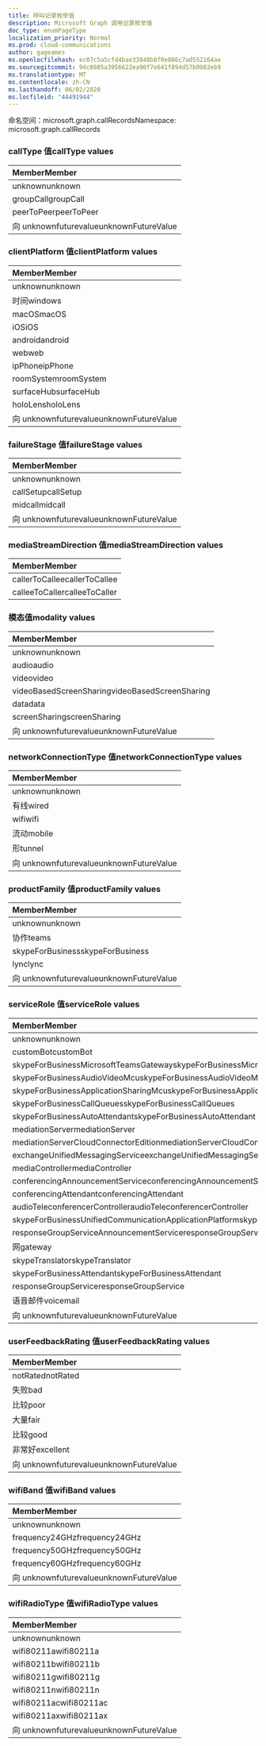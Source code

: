 ```yaml
---
title: 呼叫记录枚举值
description: Microsoft Graph 调用记录枚举值
doc_type: enumPageType
localization_priority: Normal
ms.prod: cloud-communications
author: gageames
ms.openlocfilehash: ec07c5a5cfd4bae33848b8f0e886c7ad552164ae
ms.sourcegitcommit: 94c8985a3956622ea90f7e641f894d57b0982eb9
ms.translationtype: MT
ms.contentlocale: zh-CN
ms.lasthandoff: 06/02/2020
ms.locfileid: "44491944"
---
```

<span data-ttu-id="a3e49-103">命名空间：microsoft.graph.callRecords</span><span class="sxs-lookup"><span data-stu-id="a3e49-103">Namespace: microsoft.graph.callRecords</span></span>

### <a name="calltype-values"></a><span data-ttu-id="a3e49-104">callType 值</span><span class="sxs-lookup"><span data-stu-id="a3e49-104">callType values</span></span>

| <span data-ttu-id="a3e49-105">Member</span><span class="sxs-lookup"><span data-stu-id="a3e49-105">Member</span></span>
|:--------------
| <span data-ttu-id="a3e49-106">unknown</span><span class="sxs-lookup"><span data-stu-id="a3e49-106">unknown</span></span>
| <span data-ttu-id="a3e49-107">groupCall</span><span class="sxs-lookup"><span data-stu-id="a3e49-107">groupCall</span></span>
| <span data-ttu-id="a3e49-108">peerToPeer</span><span class="sxs-lookup"><span data-stu-id="a3e49-108">peerToPeer</span></span>
| <span data-ttu-id="a3e49-109">向 unknownfuturevalue</span><span class="sxs-lookup"><span data-stu-id="a3e49-109">unknownFutureValue</span></span>

### <a name="clientplatform-values"></a><span data-ttu-id="a3e49-110">clientPlatform 值</span><span class="sxs-lookup"><span data-stu-id="a3e49-110">clientPlatform values</span></span>

| <span data-ttu-id="a3e49-111">Member</span><span class="sxs-lookup"><span data-stu-id="a3e49-111">Member</span></span>
|:--------------
| <span data-ttu-id="a3e49-112">unknown</span><span class="sxs-lookup"><span data-stu-id="a3e49-112">unknown</span></span>
| <span data-ttu-id="a3e49-113">时间</span><span class="sxs-lookup"><span data-stu-id="a3e49-113">windows</span></span>
| <span data-ttu-id="a3e49-114">macOS</span><span class="sxs-lookup"><span data-stu-id="a3e49-114">macOS</span></span>
| <span data-ttu-id="a3e49-115">iOS</span><span class="sxs-lookup"><span data-stu-id="a3e49-115">iOS</span></span>
| <span data-ttu-id="a3e49-116">android</span><span class="sxs-lookup"><span data-stu-id="a3e49-116">android</span></span>
| <span data-ttu-id="a3e49-117">web</span><span class="sxs-lookup"><span data-stu-id="a3e49-117">web</span></span>
| <span data-ttu-id="a3e49-118">ipPhone</span><span class="sxs-lookup"><span data-stu-id="a3e49-118">ipPhone</span></span>
| <span data-ttu-id="a3e49-119">roomSystem</span><span class="sxs-lookup"><span data-stu-id="a3e49-119">roomSystem</span></span>
| <span data-ttu-id="a3e49-120">surfaceHub</span><span class="sxs-lookup"><span data-stu-id="a3e49-120">surfaceHub</span></span>
| <span data-ttu-id="a3e49-121">holoLens</span><span class="sxs-lookup"><span data-stu-id="a3e49-121">holoLens</span></span>
| <span data-ttu-id="a3e49-122">向 unknownfuturevalue</span><span class="sxs-lookup"><span data-stu-id="a3e49-122">unknownFutureValue</span></span>

### <a name="failurestage-values"></a><span data-ttu-id="a3e49-123">failureStage 值</span><span class="sxs-lookup"><span data-stu-id="a3e49-123">failureStage values</span></span>

| <span data-ttu-id="a3e49-124">Member</span><span class="sxs-lookup"><span data-stu-id="a3e49-124">Member</span></span>
|:--------------
| <span data-ttu-id="a3e49-125">unknown</span><span class="sxs-lookup"><span data-stu-id="a3e49-125">unknown</span></span>
| <span data-ttu-id="a3e49-126">callSetup</span><span class="sxs-lookup"><span data-stu-id="a3e49-126">callSetup</span></span>
| <span data-ttu-id="a3e49-127">midcall</span><span class="sxs-lookup"><span data-stu-id="a3e49-127">midcall</span></span>
| <span data-ttu-id="a3e49-128">向 unknownfuturevalue</span><span class="sxs-lookup"><span data-stu-id="a3e49-128">unknownFutureValue</span></span>

### <a name="mediastreamdirection-values"></a><span data-ttu-id="a3e49-129">mediaStreamDirection 值</span><span class="sxs-lookup"><span data-stu-id="a3e49-129">mediaStreamDirection values</span></span>

| <span data-ttu-id="a3e49-130">Member</span><span class="sxs-lookup"><span data-stu-id="a3e49-130">Member</span></span>
|:--------------
| <span data-ttu-id="a3e49-131">callerToCallee</span><span class="sxs-lookup"><span data-stu-id="a3e49-131">callerToCallee</span></span>
| <span data-ttu-id="a3e49-132">calleeToCaller</span><span class="sxs-lookup"><span data-stu-id="a3e49-132">calleeToCaller</span></span>

### <a name="modality-values"></a><span data-ttu-id="a3e49-133">模态值</span><span class="sxs-lookup"><span data-stu-id="a3e49-133">modality values</span></span>

| <span data-ttu-id="a3e49-134">Member</span><span class="sxs-lookup"><span data-stu-id="a3e49-134">Member</span></span>
|:--------------
| <span data-ttu-id="a3e49-135">unknown</span><span class="sxs-lookup"><span data-stu-id="a3e49-135">unknown</span></span>
| <span data-ttu-id="a3e49-136">audio</span><span class="sxs-lookup"><span data-stu-id="a3e49-136">audio</span></span>
| <span data-ttu-id="a3e49-137">video</span><span class="sxs-lookup"><span data-stu-id="a3e49-137">video</span></span>
| <span data-ttu-id="a3e49-138">videoBasedScreenSharing</span><span class="sxs-lookup"><span data-stu-id="a3e49-138">videoBasedScreenSharing</span></span>
| <span data-ttu-id="a3e49-139">data</span><span class="sxs-lookup"><span data-stu-id="a3e49-139">data</span></span>
| <span data-ttu-id="a3e49-140">screenSharing</span><span class="sxs-lookup"><span data-stu-id="a3e49-140">screenSharing</span></span>
| <span data-ttu-id="a3e49-141">向 unknownfuturevalue</span><span class="sxs-lookup"><span data-stu-id="a3e49-141">unknownFutureValue</span></span>

### <a name="networkconnectiontype-values"></a><span data-ttu-id="a3e49-142">networkConnectionType 值</span><span class="sxs-lookup"><span data-stu-id="a3e49-142">networkConnectionType values</span></span>

| <span data-ttu-id="a3e49-143">Member</span><span class="sxs-lookup"><span data-stu-id="a3e49-143">Member</span></span>
|:--------------
| <span data-ttu-id="a3e49-144">unknown</span><span class="sxs-lookup"><span data-stu-id="a3e49-144">unknown</span></span>
| <span data-ttu-id="a3e49-145">有线</span><span class="sxs-lookup"><span data-stu-id="a3e49-145">wired</span></span>
| <span data-ttu-id="a3e49-146">wifi</span><span class="sxs-lookup"><span data-stu-id="a3e49-146">wifi</span></span>
| <span data-ttu-id="a3e49-147">流动</span><span class="sxs-lookup"><span data-stu-id="a3e49-147">mobile</span></span>
| <span data-ttu-id="a3e49-148">形</span><span class="sxs-lookup"><span data-stu-id="a3e49-148">tunnel</span></span>
| <span data-ttu-id="a3e49-149">向 unknownfuturevalue</span><span class="sxs-lookup"><span data-stu-id="a3e49-149">unknownFutureValue</span></span>

### <a name="productfamily-values"></a><span data-ttu-id="a3e49-150">productFamily 值</span><span class="sxs-lookup"><span data-stu-id="a3e49-150">productFamily values</span></span>

| <span data-ttu-id="a3e49-151">Member</span><span class="sxs-lookup"><span data-stu-id="a3e49-151">Member</span></span>
|:--------------
| <span data-ttu-id="a3e49-152">unknown</span><span class="sxs-lookup"><span data-stu-id="a3e49-152">unknown</span></span>
| <span data-ttu-id="a3e49-153">协作</span><span class="sxs-lookup"><span data-stu-id="a3e49-153">teams</span></span>
| <span data-ttu-id="a3e49-154">skypeForBusiness</span><span class="sxs-lookup"><span data-stu-id="a3e49-154">skypeForBusiness</span></span>
| <span data-ttu-id="a3e49-155">lync</span><span class="sxs-lookup"><span data-stu-id="a3e49-155">lync</span></span>
| <span data-ttu-id="a3e49-156">向 unknownfuturevalue</span><span class="sxs-lookup"><span data-stu-id="a3e49-156">unknownFutureValue</span></span>

### <a name="servicerole-values"></a><span data-ttu-id="a3e49-157">serviceRole 值</span><span class="sxs-lookup"><span data-stu-id="a3e49-157">serviceRole values</span></span>

| <span data-ttu-id="a3e49-158">Member</span><span class="sxs-lookup"><span data-stu-id="a3e49-158">Member</span></span>
|:--------------
| <span data-ttu-id="a3e49-159">unknown</span><span class="sxs-lookup"><span data-stu-id="a3e49-159">unknown</span></span>
| <span data-ttu-id="a3e49-160">customBot</span><span class="sxs-lookup"><span data-stu-id="a3e49-160">customBot</span></span>
| <span data-ttu-id="a3e49-161">skypeForBusinessMicrosoftTeamsGateway</span><span class="sxs-lookup"><span data-stu-id="a3e49-161">skypeForBusinessMicrosoftTeamsGateway</span></span>
| <span data-ttu-id="a3e49-162">skypeForBusinessAudioVideoMcu</span><span class="sxs-lookup"><span data-stu-id="a3e49-162">skypeForBusinessAudioVideoMcu</span></span>
| <span data-ttu-id="a3e49-163">skypeForBusinessApplicationSharingMcu</span><span class="sxs-lookup"><span data-stu-id="a3e49-163">skypeForBusinessApplicationSharingMcu</span></span>
| <span data-ttu-id="a3e49-164">skypeForBusinessCallQueues</span><span class="sxs-lookup"><span data-stu-id="a3e49-164">skypeForBusinessCallQueues</span></span>
| <span data-ttu-id="a3e49-165">skypeForBusinessAutoAttendant</span><span class="sxs-lookup"><span data-stu-id="a3e49-165">skypeForBusinessAutoAttendant</span></span>
| <span data-ttu-id="a3e49-166">mediationServer</span><span class="sxs-lookup"><span data-stu-id="a3e49-166">mediationServer</span></span>
| <span data-ttu-id="a3e49-167">mediationServerCloudConnectorEdition</span><span class="sxs-lookup"><span data-stu-id="a3e49-167">mediationServerCloudConnectorEdition</span></span>
| <span data-ttu-id="a3e49-168">exchangeUnifiedMessagingService</span><span class="sxs-lookup"><span data-stu-id="a3e49-168">exchangeUnifiedMessagingService</span></span>
| <span data-ttu-id="a3e49-169">mediaController</span><span class="sxs-lookup"><span data-stu-id="a3e49-169">mediaController</span></span>
| <span data-ttu-id="a3e49-170">conferencingAnnouncementService</span><span class="sxs-lookup"><span data-stu-id="a3e49-170">conferencingAnnouncementService</span></span>
| <span data-ttu-id="a3e49-171">conferencingAttendant</span><span class="sxs-lookup"><span data-stu-id="a3e49-171">conferencingAttendant</span></span>
| <span data-ttu-id="a3e49-172">audioTeleconferencerController</span><span class="sxs-lookup"><span data-stu-id="a3e49-172">audioTeleconferencerController</span></span>
| <span data-ttu-id="a3e49-173">skypeForBusinessUnifiedCommunicationApplicationPlatform</span><span class="sxs-lookup"><span data-stu-id="a3e49-173">skypeForBusinessUnifiedCommunicationApplicationPlatform</span></span>
| <span data-ttu-id="a3e49-174">responseGroupServiceAnnouncementService</span><span class="sxs-lookup"><span data-stu-id="a3e49-174">responseGroupServiceAnnouncementService</span></span>
| <span data-ttu-id="a3e49-175">网</span><span class="sxs-lookup"><span data-stu-id="a3e49-175">gateway</span></span>
| <span data-ttu-id="a3e49-176">skypeTranslator</span><span class="sxs-lookup"><span data-stu-id="a3e49-176">skypeTranslator</span></span>
| <span data-ttu-id="a3e49-177">skypeForBusinessAttendant</span><span class="sxs-lookup"><span data-stu-id="a3e49-177">skypeForBusinessAttendant</span></span>
| <span data-ttu-id="a3e49-178">responseGroupService</span><span class="sxs-lookup"><span data-stu-id="a3e49-178">responseGroupService</span></span>
| <span data-ttu-id="a3e49-179">语音邮件</span><span class="sxs-lookup"><span data-stu-id="a3e49-179">voicemail</span></span>
| <span data-ttu-id="a3e49-180">向 unknownfuturevalue</span><span class="sxs-lookup"><span data-stu-id="a3e49-180">unknownFutureValue</span></span>

### <a name="userfeedbackrating-values"></a><span data-ttu-id="a3e49-181">userFeedbackRating 值</span><span class="sxs-lookup"><span data-stu-id="a3e49-181">userFeedbackRating values</span></span>

| <span data-ttu-id="a3e49-182">Member</span><span class="sxs-lookup"><span data-stu-id="a3e49-182">Member</span></span>
|:--------------
| <span data-ttu-id="a3e49-183">notRated</span><span class="sxs-lookup"><span data-stu-id="a3e49-183">notRated</span></span>
| <span data-ttu-id="a3e49-184">失败</span><span class="sxs-lookup"><span data-stu-id="a3e49-184">bad</span></span>
| <span data-ttu-id="a3e49-185">比较</span><span class="sxs-lookup"><span data-stu-id="a3e49-185">poor</span></span>
| <span data-ttu-id="a3e49-186">大量</span><span class="sxs-lookup"><span data-stu-id="a3e49-186">fair</span></span>
| <span data-ttu-id="a3e49-187">比较</span><span class="sxs-lookup"><span data-stu-id="a3e49-187">good</span></span>
| <span data-ttu-id="a3e49-188">非常好</span><span class="sxs-lookup"><span data-stu-id="a3e49-188">excellent</span></span>
| <span data-ttu-id="a3e49-189">向 unknownfuturevalue</span><span class="sxs-lookup"><span data-stu-id="a3e49-189">unknownFutureValue</span></span>

### <a name="wifiband-values"></a><span data-ttu-id="a3e49-190">wifiBand 值</span><span class="sxs-lookup"><span data-stu-id="a3e49-190">wifiBand values</span></span>

| <span data-ttu-id="a3e49-191">Member</span><span class="sxs-lookup"><span data-stu-id="a3e49-191">Member</span></span>
|:--------------
| <span data-ttu-id="a3e49-192">unknown</span><span class="sxs-lookup"><span data-stu-id="a3e49-192">unknown</span></span>
| <span data-ttu-id="a3e49-193">frequency24GHz</span><span class="sxs-lookup"><span data-stu-id="a3e49-193">frequency24GHz</span></span>
| <span data-ttu-id="a3e49-194">frequency50GHz</span><span class="sxs-lookup"><span data-stu-id="a3e49-194">frequency50GHz</span></span>
| <span data-ttu-id="a3e49-195">frequency60GHz</span><span class="sxs-lookup"><span data-stu-id="a3e49-195">frequency60GHz</span></span>
| <span data-ttu-id="a3e49-196">向 unknownfuturevalue</span><span class="sxs-lookup"><span data-stu-id="a3e49-196">unknownFutureValue</span></span>

### <a name="wifiradiotype-values"></a><span data-ttu-id="a3e49-197">wifiRadioType 值</span><span class="sxs-lookup"><span data-stu-id="a3e49-197">wifiRadioType values</span></span>

| <span data-ttu-id="a3e49-198">Member</span><span class="sxs-lookup"><span data-stu-id="a3e49-198">Member</span></span>
|:--------------
| <span data-ttu-id="a3e49-199">unknown</span><span class="sxs-lookup"><span data-stu-id="a3e49-199">unknown</span></span>
| <span data-ttu-id="a3e49-200">wifi80211a</span><span class="sxs-lookup"><span data-stu-id="a3e49-200">wifi80211a</span></span>
| <span data-ttu-id="a3e49-201">wifi80211b</span><span class="sxs-lookup"><span data-stu-id="a3e49-201">wifi80211b</span></span>
| <span data-ttu-id="a3e49-202">wifi80211g</span><span class="sxs-lookup"><span data-stu-id="a3e49-202">wifi80211g</span></span>
| <span data-ttu-id="a3e49-203">wifi80211n</span><span class="sxs-lookup"><span data-stu-id="a3e49-203">wifi80211n</span></span>
| <span data-ttu-id="a3e49-204">wifi80211ac</span><span class="sxs-lookup"><span data-stu-id="a3e49-204">wifi80211ac</span></span>
| <span data-ttu-id="a3e49-205">wifi80211ax</span><span class="sxs-lookup"><span data-stu-id="a3e49-205">wifi80211ax</span></span>
| <span data-ttu-id="a3e49-206">向 unknownfuturevalue</span><span class="sxs-lookup"><span data-stu-id="a3e49-206">unknownFutureValue</span></span>

<!--
{
  "type": "#page.annotation",
  "namespace": "microsoft.graph.callRecords"
}
-->

